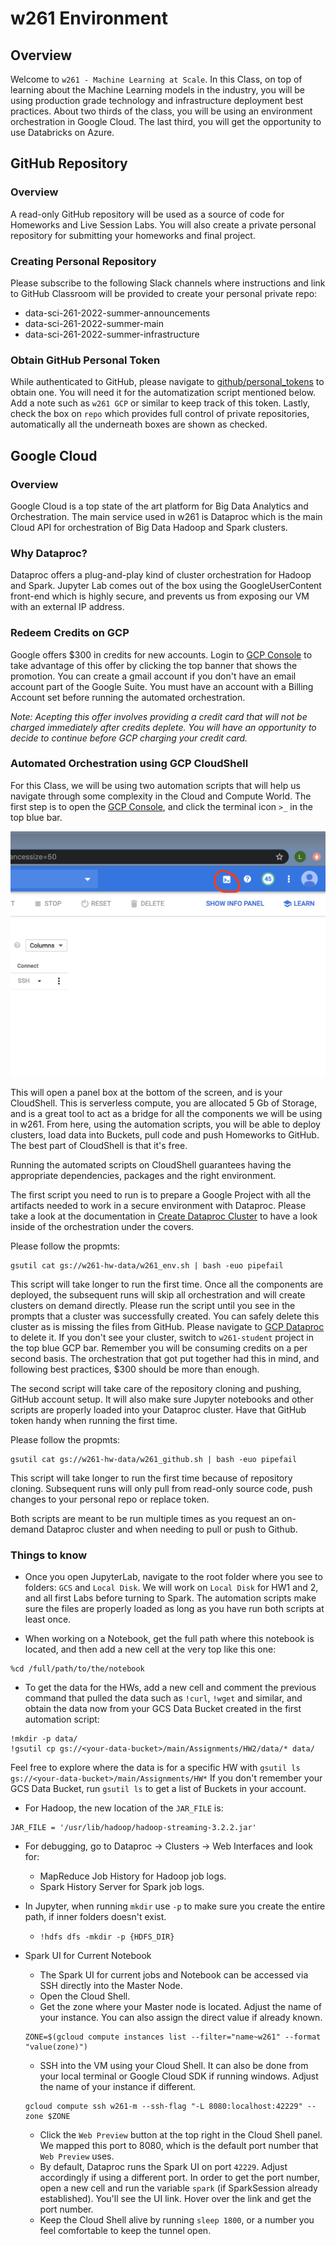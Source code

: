 # w261 Environment
## Overview
Welcome to `w261 - Machine Learning at Scale`. In this Class, on top of learning about the Machine Learning models in the industry, you will be using production grade technology and infrastructure deployment best practices. About two thirds of the class, you will be using an environment orchestration in Google Cloud. The last third, you will get the opportunity to use Databricks on Azure.

## GitHub Repository
### Overview
A read-only GitHub repository will be used as a source of code for Homeworks and Live Session Labs. You will also create a private personal repository for submitting your homeworks and final project.

### Creating Personal Repository
Please subscribe to the following Slack channels where instructions and link to GitHub Classroom will be provided to create your personal private repo:
- data-sci-261-2022-summer-announcements
- data-sci-261-2022-summer-main
- data-sci-261-2022-summer-infrastructure

### Obtain GitHub Personal Token
While authenticated to GitHub, please navigate to [github/personal_tokens](https://github.com/settings/tokens) to obtain one. You will need it for the automatization script mentioned below. Add a note such as `w261 GCP` or similar to keep track of this token. Lastly, check the box on `repo` which provides full control of private repositories, automatically all the underneath boxes are shown as checked.

## Google Cloud
### Overview
Google Cloud is a top state of the art platform for Big Data Analytics and Orchestration. The main service used in w261 is Dataproc which is the main Cloud API for orchestration of Big Data Hadoop and Spark clusters.

### Why Dataproc?
Dataproc offers a plug-and-play kind of cluster orchestration for Hadoop and Spark. Jupyter Lab comes out of the box using the GoogleUserContent front-end which is highly secure, and prevents us from exposing our VM with an external IP address.

### Redeem Credits on GCP
Google offers $300 in credits for new accounts. Login to [GCP Console](https://console.cloud.google.com) to take advantage of this offer by clicking the top banner that shows the promotion. You can create a gmail account if you don't have an email account part of the Google Suite. You must have an account with a Billing Account set before running the automated orchestration.

*Note: Acepting this offer involves providing a credit card that will not be charged immediately after credits deplete. You will have an opportunity to decide to continue before GCP charging your credit card.*

### Automated Orchestration using GCP CloudShell
For this Class, we will be using two automation scripts that will help us navigate through some complexity in the Cloud and Compute World.
The first step is to open the [GCP Console](https://console.cloud.google.com), and click the terminal icon `>_` in the top blue bar.

![alt text](https://github.com/UCB-w261/w261-environment/blob/master/gcp-images/cloud_shell.png "Cloud Shell")

This will open a panel box at the bottom of the screen, and is your CloudShell. This is serverless compute, you are allocated 5 Gb of Storage, and is a great tool to act as a bridge for all the components we will be using in w261. From here, using the automation scripts, you will be able to deploy clusters, load data into Buckets, pull code and push Homeworks to GitHub. The best part of CloudShell is that it's free.

Running the automated scripts on CloudShell guarantees having the appropriate dependencies, packages and the right environment.

The first script you need to run is to prepare a Google Project with all the artifacts needed to work in a secure environment with Dataproc. Please take a look at the documentation in [Create Dataproc Cluster](https://github.com/UCB-w261/w261-environment/edit/master/create-dataproc-cluster/README.md) to have a look inside of the orchestration under the covers.

Please follow the propmts:
```
gsutil cat gs://w261-hw-data/w261_env.sh | bash -euo pipefail
```
This script will take longer to run the first time. Once all the components are deployed, the subsequent runs will skip all orchestration and will create clusters on demand directly. Please run the script until you see in the prompts that a cluster was successfully created. You can safely delete this cluster as is missing the files from GitHub. Please navigate to [GCP Dataproc](https://console.cloud.google.com/dataproc/clusters) to delete it. If you don't see your cluster, switch to `w261-student` project in the top blue GCP bar. Remember you will be consuming credits on a per second basis. The orchestration that got put together had this in mind, and following best practices, $300 should be more than enough.

The second script will take care of the repository cloning and pushing, GitHub account setup. It will also make sure Jupyter notebooks and other scripts are properly loaded into your Dataproc cluster. Have that GitHub token handy when running the first time.

Please follow the propmts:
```
gsutil cat gs://w261-hw-data/w261_github.sh | bash -euo pipefail
```
This script will take longer to run the first time because of repository cloning. Subsequent runs will only pull from read-only source code, push changes to your personal repo or replace token.

Both scripts are meant to be run multiple times as you request an on-demand Dataproc cluster and when needing to pull or push to Github.

### Things to know

- Once you open JupyterLab, navigate to the root folder where you see to folders: `GCS` and `Local Disk`. We will work on `Local Disk` for HW1 and 2, and all first Labs before turning to Spark. The automation scripts make sure the files are properly loaded as long as you have run both scripts at least once. 

- When working on a Notebook, get the full path where this notebook is located, and then add a new cell at the very top like this one:
```
%cd /full/path/to/the/notebook
```

- To get the data for the HWs, add a new cell and comment the previous command that pulled the data such as `!curl`, `!wget` and similar, and obtain the data now from your GCS Data Bucket created in the first automation script:
```
!mkdir -p data/
!gsutil cp gs://<your-data-bucket>/main/Assignments/HW2/data/* data/
```
Feel free to explore where the data is for a specific HW with `gsutil ls gs://<your-data-bucket>/main/Assignments/HW*`
If you don't remember your GCS Data Bucket, run `gsutil ls` to get a list of Buckets in your account.

- For Hadoop, the new location of the `JAR_FILE` is:
```
JAR_FILE = '/usr/lib/hadoop/hadoop-streaming-3.2.2.jar'
```

- For debugging, go to Dataproc -> Clusters -> Web Interfaces and look for:
  - MapReduce Job History for Hadoop job logs.
  - Spark History Server for Spark job logs.

- In Jupyter, when running `mkdir` use `-p` to make sure you create the entire path, if inner folders doesn't exist.
  - `!hdfs dfs -mkdir -p {HDFS_DIR}`

- Spark UI for Current Notebook
  - The Spark UI for current jobs and Notebook can be accessed via SSH directly into the Master Node.
  - Open the Cloud Shell.
  - Get the zone where your Master node is located. Adjust the name of your instance. You can also assign the direct value if already known.
  ```
  ZONE=$(gcloud compute instances list --filter="name~w261" --format "value(zone)")
  ```
  - SSH into the VM using your Cloud Shell. It can also be done from your local terminal or Google Cloud SDK if running windows. Adjust the name of your instance if different.
  ```
  gcloud compute ssh w261-m --ssh-flag "-L 8080:localhost:42229" --zone $ZONE
  ```
  - Click the `Web Preview` button at the top right in the Cloud Shell panel. We mapped this port to 8080, which is the default port number that `Web Preview` uses.
  - By default, Dataproc runs the Spark UI on port `42229`. Adjust accordingly if using a different port. In order to get the port number, open a new cell and run the variable `spark` (if SparkSession already established). You'll see the UI link. Hover over the link and get the port number.
  - Keep the Cloud Shell alive by running `sleep 1800`, or a number you feel comfortable to keep the tunnel open.
  
